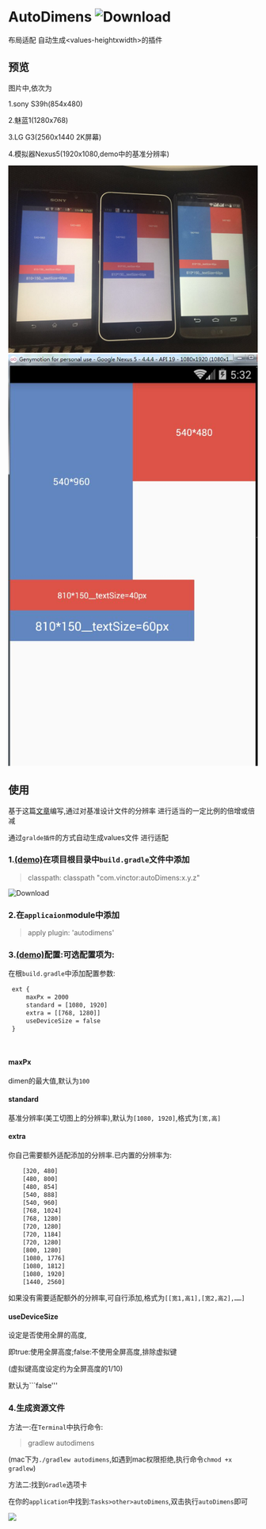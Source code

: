 # AutoDimens  ![Download](https://api.bintray.com/packages/xcht1209/maven/autoDimens/images/download.svg)
布局适配  自动生成&lt;values-heightxwidth>的插件

## 预览
图片中,依次为

1.sony S39h(854x480)

2.魅蓝1(1280x768)

3.LG G3(2560x1440  2K屏幕)

4.模拟器Nexus5(1920x1080,demo中的基准分辨率)

![](screenshot/multi.jpg)![](screenshot/nexus5.jpg)

## 使用

基于这篇[文章](http://blog.csdn.net/lmj623565791/article/details/45460089)编写,通过对基准设计文件的分辨率 进行适当的一定比例的倍增或倍减

通过```gralde插件```的方式自动生成values文件 进行适配

### 1.[(demo)](https://github.com/Vinctor/AutoDimens/blob/master/build.gradle)在项目根目录中```build.gradle```文件中添加

>classpath: classpath "com.vinctor:autoDimens:x.y.z"

 ![Download](https://api.bintray.com/packages/xcht1209/maven/autoDimens/images/download.svg)
 
### 2.在```applicaion```module中添加

>apply plugin: 'autodimens'

### 3.[(demo)](https://github.com/Vinctor/AutoDimens/blob/master/app/build.gradle)配置:可选配置项为:
在根```build.gradle```中添加配置参数:

     ext {
         maxPx = 2000
         standard = [1080, 1920]
         extra = [[768, 1280]]
         useDeviceSize = false
     }
     
#### maxPx

dimen的最大值,默认为```100```

#### standard

基准分辨率(美工切图上的分辨率),默认为```[1080, 1920]```,格式为```[宽,高]```

#### extra

你自己需要额外适配添加的分辨率.已内置的分辨率为:

        [320, 480]
        [480, 800]
        [480, 854]
        [540, 888]
        [540, 960]
        [768, 1024]
        [768, 1280]
        [720, 1280]
        [720, 1184]
        [720, 1280]
        [800, 1280]
        [1080, 1776]
        [1080, 1812]
        [1080, 1920]
        [1440, 2560]
        
 如果没有需要适配额外的分辨率,可自行添加,格式为```[[宽1,高1],[宽2,高2],……]```

#### useDeviceSize
设定是否使用全屏的高度,

即true:使用全屏高度;false:不使用全屏高度,排除虚拟键

(虚拟键高度设定约为全屏高度的1/10) 

默认为```false'''

### 4.生成资源文件

方法一:在```Terminal```中执行命令:

>gradlew autodimens

(mac下为```./gradlew autodimens```,如遇到mac权限拒绝,执行命令```chmod +x gradlew```)

方法二:找到```Gradle```选项卡

在你的```application```中找到:```Tasks>other>autoDimens```,双击执行```autoDimens```即可

![](screenshot.gradle.png)
